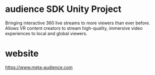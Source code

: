 # audience SDK Unity Project

Bringing interactive 360 live streams to more viewers than ever before.
Allows VR content creators to stream high-quality, immersive video experiences to local and global viewers.

# website
 
 https://www.meta-audience.com
